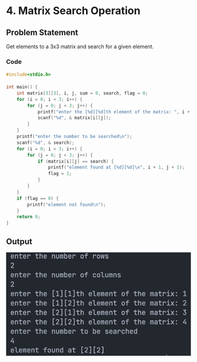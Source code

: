 # 4. Matrix Search Operation

## Problem Statement

Get elements to a 3x3 matrix and search for a given element.


### Code

```c
#include<stdio.h>

int main() {
	int matrix[3][3], i, j, sum = 0, search, flag = 0;
	for (i = 0; i < 3; i++) {
		for (j = 0; j < 3; j++) {
			printf("enter the [%d][%d]th element of the matrix: ", i + 1, j + 1);
			scanf("%d", & matrix[i][j]);
		}
	}
	printf("enter the number to be searched\n");
	scanf("%d", & search);
	for (i = 0; i < 3; i++) {
		for (j = 0; j < 3; j++) {
			if (matrix[i][j] == search) {
				printf("element found at [%d][%d]\n", i + 1, j + 1);
				flag = 1;
			}
		}
	}
	if (flag == 0) {
		printf("element not found\n");
	}
	return 0;
}
```

## Output

![](../output/ss4.png)